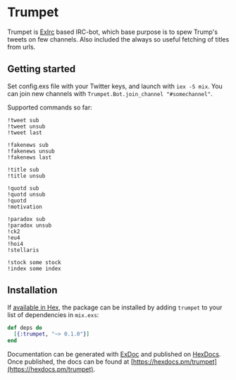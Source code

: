 # Trumpet

Trumpet is [ExIrc](https://github.com/bitwalker/exirc) based IRC-bot, which base purpose is to spew Trump's tweets on few channels. Also included the always so useful fetching of titles from urls.

## Getting started

Set config.exs file with your Twitter keys, and launch with `iex -S mix`. You can join new channels with `Trumpet.Bot.join_channel "#somechannel"`.

Supported commands so far:

```
!tweet sub
!tweet unsub
!tweet last

!fakenews sub
!fakenews unsub
!fakenews last

!title sub
!title unsub

!quotd sub
!quotd unsub
!quotd
!motivation

!paradox sub
!paradox unsub
!ck2
!eu4
!hoi4
!stellaris

!stock some stock
!index some index
```

## Installation

If [available in Hex](https://hex.pm/docs/publish), the package can be installed
by adding `trumpet` to your list of dependencies in `mix.exs`:

```elixir
def deps do
  [{:trumpet, "~> 0.1.0"}]
end
```

Documentation can be generated with [ExDoc](https://github.com/elixir-lang/ex_doc)
and published on [HexDocs](https://hexdocs.pm). Once published, the docs can
be found at [https://hexdocs.pm/trumpet](https://hexdocs.pm/trumpet).

